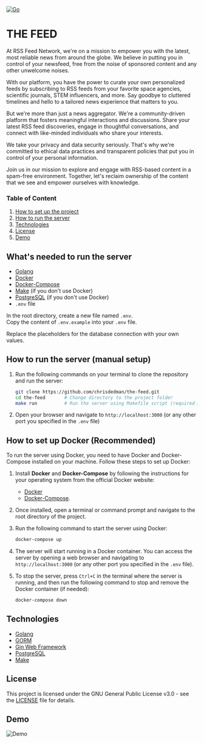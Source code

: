 
[![Go](https://github.com/chrisdedman/the-feed/actions/workflows/go.yml/badge.svg)](https://github.com/chrisdedman/the-feed/actions/workflows/go.yml)

# THE FEED

  At RSS Feed Network, we're on a mission to empower you with the latest, most reliable news from around the globe. We believe in putting you in control of your newsfeed, free from the noise of sponsored content and any other unwelcome noises.

  With our platform, you have the power to curate your own personalized feeds by subscribing to RSS feeds from your favorite space agencies, scientific journals, STEM influencers, and more. Say goodbye to cluttered timelines and hello to a tailored news experience that matters to you.

  But we're more than just a news aggregator. We're a community-driven platform that fosters meaningful interactions and discussions. Share your latest RSS feed discoveries, engage in thoughtful conversations, and connect with like-minded individuals who share your interests.

  We take your privacy and data security seriously. That's why we're committed to ethical data practices and transparent policies that put you in control of your personal information.

  Join us in our mission to explore and engage with RSS-based content in a spam-free environment. Together, let's reclaim ownership of the content that we see and empower ourselves with knowledge.


### Table of Content
1. [How to set up the project](#whats-needed-to-run-the-server)
2. [How to run the server](#how-to-run-the-server)
3. [Technologies](#technologies)
4. [License](#license)
5. [Demo](#demo)

## What's needed to run the server
- [Golang](https://golang.org/)
- [Docker](https://docs.docker.com/get-docker/)
- [Docker-Compose](https://docs.docker.com/compose/install/)
- [Make](https://www.gnu.org/software/make/) (if you don't use Docker)
- [PostgreSQL](https://www.postgresql.org/) (if you don't use Docker)
- ``.env`` file

In the root directory, create a new file named ``.env``.<br>
Copy the content of ``.env.example`` into your ``.env`` file.

Replace the placeholders for the database connection with your own values.

## How to run the server (manual setup)
1. Run the following commands on your terminal to clone the repository and run the server:
    ```bash
    git clone https://github.com/chrisdedman/the-feed.git
    cd the-feed       # Change directory to the project folder
    make run          # Run the server using Makefile script (required Make)
    ```
2. Open your browser and navigate to `http://localhost:3000` (or any other port you specified in the `.env` file)

## How to set up Docker (Recommended)

To run the server using Docker, you need to have Docker and Docker-Compose installed on your machine. Follow these steps to set up Docker:

1. Install **Docker** and **Docker-Compose** by following the instructions for your operating system from the official Docker website: 
    - [Docker](https://docs.docker.com/get-docker/)
    - [Docker-Compose](https://docs.docker.com/compose/install/).
2. Once installed, open a terminal or command prompt and navigate to the root directory of the project.

3. Run the following command to start the server using Docker:

   ```bash
   docker-compose up
   ```

4. The server will start running in a Docker container. You can access the server by opening a web browser and navigating to `http://localhost:3000` (or any other port you specified in the `.env` file).

5. To stop the server, press `Ctrl+C` in the terminal where the server is running, and then run the following command to stop and remove the Docker container (if needed):

   ```bash
   docker-compose down
   ```

## Technologies
- [Golang](https://golang.org/)
- [GORM](https://gorm.io/)
- [Gin Web Framework](https://pkg.go.dev/github.com/gin-gonic/gin#section-readme)
- [PostgreSQL](https://www.postgresql.org/)
- [Make](https://www.gnu.org/software/make/)

## License
This project is licensed under the GNU General Public License v3.0 - see the [LICENSE](LICENSE) file for details.

## Demo
![Demo](/assets/demo.gif)
